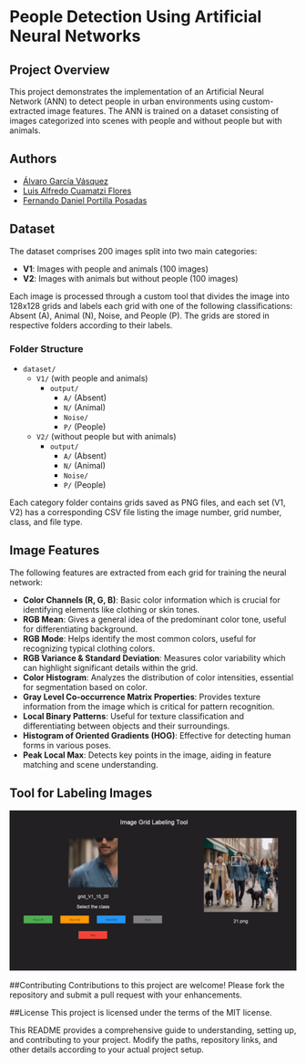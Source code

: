 # People Detection Using Artificial Neural Networks

## Project Overview
This project demonstrates the implementation of an Artificial Neural Network (ANN) to detect people in urban environments using custom-extracted image features. The ANN is trained on a dataset consisting of images categorized into scenes with people and without people but with animals.

## Authors
- [Álvaro García Vásquez](https://github.com/AlvaroVasquezAI)
- [Luis Alfredo Cuamatzi Flores](https://github.com/mexboxluis)
- [Fernando Daniel Portilla Posadas](https://github.com/Makinadefuego)

## Dataset
The dataset comprises 200 images split into two main categories:
- **V1**: Images with people and animals (100 images)
- **V2**: Images with animals but without people (100 images)

Each image is processed through a custom tool that divides the image into 128x128 grids and labels each grid with one of the following classifications: Absent (A), Animal (N), Noise, and People (P). The grids are stored in respective folders according to their labels.

### Folder Structure
- `dataset/`
  - `V1/` (with people and animals)
    - `output/`
      - `A/` (Absent)
      - `N/` (Animal)
      - `Noise/`
      - `P/` (People)
  - `V2/` (without people but with animals)
    - `output/`
      - `A/` (Absent)
      - `N/` (Animal)
      - `Noise/`
      - `P/` (People)

Each category folder contains grids saved as PNG files, and each set (V1, V2) has a corresponding CSV file listing the image number, grid number, class, and file type.

## Image Features
The following features are extracted from each grid for training the neural network:
- **Color Channels (R, G, B)**: Basic color information which is crucial for identifying elements like clothing or skin tones.
- **RGB Mean**: Gives a general idea of the predominant color tone, useful for differentiating background.
- **RGB Mode**: Helps identify the most common colors, useful for recognizing typical clothing colors.
- **RGB Variance & Standard Deviation**: Measures color variability which can highlight significant details within the grid.
- **Color Histogram**: Analyzes the distribution of color intensities, essential for segmentation based on color.
- **Gray Level Co-occurrence Matrix Properties**: Provides texture information from the image which is critical for pattern recognition.
- **Local Binary Patterns**: Useful for texture classification and differentiating between objects and their surroundings.
- **Histogram of Oriented Gradients (HOG)**: Effective for detecting human forms in various poses.
- **Peak Local Max**: Detects key points in the image, aiding in feature matching and scene understanding.

## Tool for Labeling Images
![Labeling UI](resources/images/UI.png)


##Contributing
Contributions to this project are welcome! Please fork the repository and submit a pull request with your enhancements.

##License
This project is licensed under the terms of the MIT license.


This README provides a comprehensive guide to understanding, setting up, and contributing to your project. Modify the paths, repository links, and other details according to your actual project setup.
